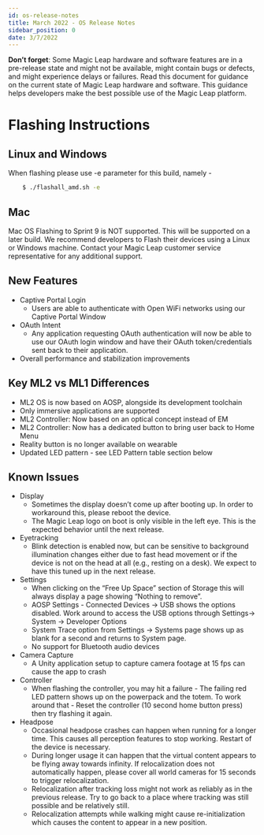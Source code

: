 ```yaml
---
id: os-release-notes
title: March 2022 - OS Release Notes
sidebar_position: 0
date: 3/7/2022
---
```



**Don’t forget**: Some Magic Leap hardware and software features are in a pre-release state and might not be available, might contain bugs or defects, and might experience delays or failures. Read this document for guidance on the current state of Magic Leap hardware and software. This guidance helps developers make the best possible use of the Magic Leap platform. 

# Flashing Instructions
## Linux and Windows
When flashing please use -e parameter for this build, namely - 
``` bash
	$ ./flashall_amd.sh -e
```
## Mac
Mac OS Flashing to Sprint 9 is NOT supported. This will be supported on a later build. We recommend developers to Flash their devices using a Linux or Windows machine. Contact your Magic Leap customer service representative for any additional support. 

## New Features
- Captive Portal Login
    - Users are able to authenticate with Open WiFi networks using our Captive Portal Window
- OAuth Intent
    - Any application requesting OAuth authentication will now be able to use our OAuth login window and have their OAuth token/credentials sent back to their application.
- Overall performance and stabilization improvements

## Key ML2 vs ML1 Differences
- ML2 OS is now based on AOSP, alongside its development toolchain
- Only immersive applications are supported
- ML2 Controller: Now based on an optical concept instead of EM
- ML2 Controller: Now has a dedicated button to bring user back to Home Menu
- Reality button is no longer available on wearable
- Updated LED pattern - see LED Pattern table section below

## Known Issues
- Display
     - Sometimes the display doesn’t come up after booting up. In order to workaround this, please reboot the device.
    - The Magic Leap logo on boot is only visible in the left eye. This is the expected behavior until the next release.
- Eyetracking
    - Blink detection is enabled now, but can be sensitive to background illumination changes either due to fast head movement or if the device is not on the head at all (e.g., resting on a desk). We expect to have this tuned up in the next release.
- Settings
    - When clicking on the “Free Up Space” section of Storage this will always display a page showing “Nothing to remove”. 
    - AOSP Settings - Connected Devices -> USB shows the options disabled.  Work around to access the USB options through Settings-> System -> Developer Options 
    - System Trace option from Settings -> Systems page shows up as blank for a second and returns to System page.
    - No support for Bluetooth audio devices
- Camera Capture 
    - A Unity application setup to capture camera footage at 15 fps can cause the app to crash
- Controller
    - When flashing the controller, you may hit a failure - The failing red LED pattern shows up on the powerpack and the totem. To work around that - Reset the controller (10 second home button press) then try flashing it again.
- Headpose
    - Occasional headpose crashes can happen when running for a longer time. This causes all perception features to stop working. Restart of the device is necessary.
    - During longer usage it can happen that the virtual content appears to be flying away towards infinity. If relocalization does not automatically happen, please cover all world cameras for 15 seconds to trigger relocalization.
    - Relocalization after tracking loss might not work as reliably as in the previous release. Try to go back to a place where tracking was still possible and be relatively still.
    - Relocalization attempts while walking might cause re-initialization which causes the content to appear in a new position.
